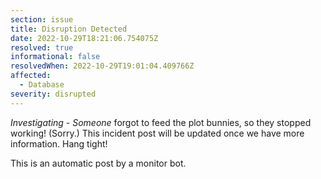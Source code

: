 ```yaml
---
section: issue
title: Disruption Detected
date: 2022-10-29T18:21:06.754075Z
resolved: true
informational: false
resolvedWhen: 2022-10-29T19:01:04.409766Z
affected:
  - Database
severity: disrupted
---
```

*Investigating* - _Someone_ forgot to feed the plot bunnies, so they stopped working! (Sorry.) This incident post will be updated once we have more information. Hang tight!

This is an automatic post by a monitor bot.
        